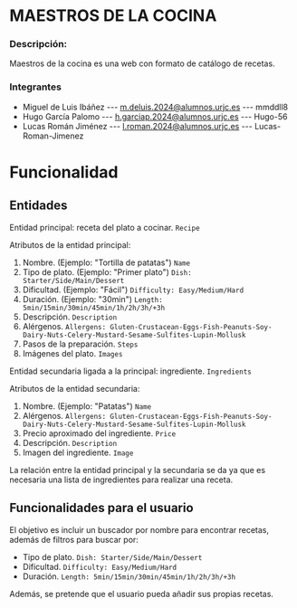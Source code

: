 # MAESTROS DE LA COCINA
### Descripción: 
Maestros de la cocina es una web con formato de catálogo de recetas.

### Integrantes 
- Miguel de Luis Ibáñez --- m.deluis.2024@alumnos.urjc.es --- mmddll8
- Hugo García Palomo --- h.garciap.2024@alumnos.urjc.es --- Hugo-56
- Lucas Román Jiménez --- l.roman.2024@alumnos.urjc.es --- Lucas-Roman-Jimenez

# Funcionalidad
## Entidades
Entidad principal: receta del plato a cocinar. `Recipe`

Atributos de la entidad principal:
1. Nombre. (Ejemplo: "Tortilla de patatas") `Name`
2. Tipo de plato. (Ejemplo: "Primer plato") `Dish: Starter/Side/Main/Dessert`
3. Dificultad. (Ejemplo: "Fácil") `Difficulty: Easy/Medium/Hard`
4. Duración. (Ejemplo: "30min") `Length: 5min/15min/30min/45min/1h/2h/3h/+3h`
5. Descripción. `Description`
6. Alérgenos. `Allergens: Gluten-Crustacean-Eggs-Fish-Peanuts-Soy-Dairy-Nuts-Celery-Mustard-Sesame-Sulfites-Lupin-Mollusk`
7. Pasos de la preparación. `Steps`
8. Imágenes del plato. `Images`

Entidad secundaria ligada a la principal: ingrediente. `Ingredients` 

Atributos de la entidad secundaria:
1. Nombre. (Ejemplo: "Patatas") `Name`
2. Alérgenos. `Allergens: Gluten-Crustacean-Eggs-Fish-Peanuts-Soy-Dairy-Nuts-Celery-Mustard-Sesame-Sulfites-Lupin-Mollusk`
3. Precio aproximado del ingrediente. `Price`
4. Descripción. `Description`
5. Imagen del ingrediente. `Image`

La relación entre la entidad principal y la secundaria se da ya que es necesaria una lista de ingredientes para realizar una receta.

## Funcionalidades para el usuario
El objetivo es incluir un buscador por nombre para encontrar recetas, además de filtros para buscar por:
- Tipo de plato. `Dish: Starter/Side/Main/Dessert`
- Dificultad. `Difficulty: Easy/Medium/Hard`
- Duración. `Length: 5min/15min/30min/45min/1h/2h/3h/+3h`

Además, se pretende que el usuario pueda añadir sus propias recetas.



